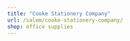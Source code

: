 ```yaml
---
title: "Cooke Stationery Company"
url: /salem/cooke-stationery-company/
shop: office supplies
---
```

